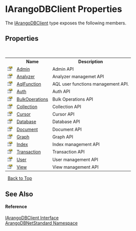 # IArangoDBClient Properties
 

The <a href="f1dfcddb-16e2-4d32-96b6-9aba6dc06578">IArangoDBClient</a> type exposes the following members.


## Properties
&nbsp;<table><tr><th></th><th>Name</th><th>Description</th></tr><tr><td>![Public property](media/pubproperty.gif "Public property")</td><td><a href="fddf0c3e-cc60-6ebd-468f-7e21e46c3782">Admin</a></td><td>
Admin API</td></tr><tr><td>![Public property](media/pubproperty.gif "Public property")</td><td><a href="d583c76f-7189-94cd-2339-ed176c211716">Analyzer</a></td><td>
Analyzer managemet API</td></tr><tr><td>![Public property](media/pubproperty.gif "Public property")</td><td><a href="006e5dfa-22fa-332c-e66e-0b3b0692e24f">AqlFunction</a></td><td>
AQL user functions management API.</td></tr><tr><td>![Public property](media/pubproperty.gif "Public property")</td><td><a href="e4327691-37e1-ed4f-6ce6-4589fa32ab96">Auth</a></td><td>
Auth API</td></tr><tr><td>![Public property](media/pubproperty.gif "Public property")</td><td><a href="81c18775-fc5e-77d9-5ee1-e87d99d3fc57">BulkOperations</a></td><td>
Bulk Operations API</td></tr><tr><td>![Public property](media/pubproperty.gif "Public property")</td><td><a href="2cb40ae3-e562-b54f-d798-4f4fb982081b">Collection</a></td><td>
Collection API</td></tr><tr><td>![Public property](media/pubproperty.gif "Public property")</td><td><a href="d47d3a2c-d29d-d04d-f6df-d27fd6a2b0d9">Cursor</a></td><td>
Cursor API</td></tr><tr><td>![Public property](media/pubproperty.gif "Public property")</td><td><a href="61cc0bdf-e191-624e-c457-85523b418715">Database</a></td><td>
Database API</td></tr><tr><td>![Public property](media/pubproperty.gif "Public property")</td><td><a href="0e5d21ea-b319-e4fb-bc4e-d0e40940312c">Document</a></td><td>
Document API</td></tr><tr><td>![Public property](media/pubproperty.gif "Public property")</td><td><a href="4231ab35-4732-acee-540f-8240d08e0561">Graph</a></td><td>
Graph API</td></tr><tr><td>![Public property](media/pubproperty.gif "Public property")</td><td><a href="a44de76b-52dc-0981-4836-8d28774cd473">Index</a></td><td>
Index management API</td></tr><tr><td>![Public property](media/pubproperty.gif "Public property")</td><td><a href="d051d3e4-052e-9ef0-9aee-8c3d13b781b6">Transaction</a></td><td>
Transaction API</td></tr><tr><td>![Public property](media/pubproperty.gif "Public property")</td><td><a href="81d51dbf-27ea-b4c3-6c46-f9f53fb34416">User</a></td><td>
User management API</td></tr><tr><td>![Public property](media/pubproperty.gif "Public property")</td><td><a href="b360c5d7-f5dd-153b-a955-a2b09683a8e5">View</a></td><td>
View management API</td></tr></table>&nbsp;
<a href="#iarangodbclient-properties">Back to Top</a>

## See Also


#### Reference
<a href="f1dfcddb-16e2-4d32-96b6-9aba6dc06578">IArangoDBClient Interface</a><br /><a href="069489ce-b545-4054-943a-23b806da64e9">ArangoDBNetStandard Namespace</a><br />